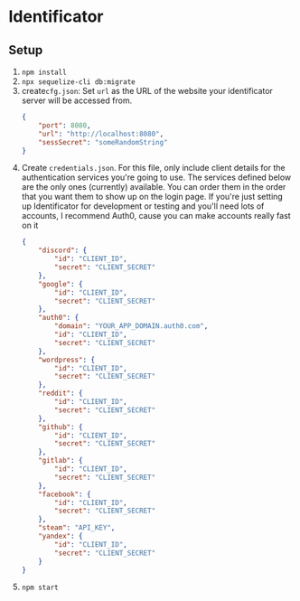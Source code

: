 # Identificator

## Setup
1. `npm install`
2. `npx sequelize-cli db:migrate`
3. create`cfg.json`:
    Set `url` as the URL of the website your identificator server will be accessed from.
    ```json
    {
        "port": 8080,
        "url": "http://localhost:8080",
        "sessSecret": "someRandomString"
    }
    ```
4. Create `credentials.json`. For this file, only include client details for the authentication services you're going to use.
    The services defined below are the only ones (currently) available.
    You can order them in the order that you want them to show up on the login page.
    If you're just setting up Identificator for development or testing and you'll need lots of accounts, I recommend Auth0, cause you can make accounts really fast on it
    ```json
    {
        "discord": {
            "id": "CLIENT_ID",
            "secret": "CLIENT_SECRET"
        },
        "google": {
            "id": "CLIENT_ID",
            "secret": "CLIENT_SECRET"
        },
        "auth0": {
            "domain": "YOUR_APP_DOMAIN.auth0.com",
            "id": "CLIENT_ID",
            "secret": "CLIENT_SECRET"
        },
        "wordpress": {
            "id": "CLIENT_ID",
            "secret": "CLIENT_SECRET"
        },
        "reddit": {
            "id": "CLIENT_ID",
            "secret": "CLIENT_SECRET"
        },
        "github": {
            "id": "CLIENT_ID",
            "secret": "CLIENT_SECRET"
        },
        "gitlab": {
            "id": "CLIENT_ID",
            "secret": "CLIENT_SECRET"
        },
        "facebook": {
            "id": "CLIENT_ID",
            "secret": "CLIENT_SECRET"
        },
        "steam": "API_KEY",
        "yandex": {
            "id": "CLIENT_ID",
            "secret": "CLIENT_SECRET"
        }
    }
    ```
5. `npm start`